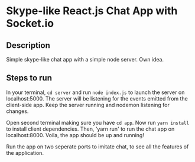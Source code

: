 # Skype-like React.js Chat App with Socket.io

## Description

Simple skype-like chat app with a simple node server. Own idea.

## Steps to run

In your terminal, ```cd server``` and run ```node index.js``` to launch the server on localhost:5000. The server will be listening for the events emitted from the client-side app. Keep the server running and nodemon listening for changes.

Open second terminal making sure you have ```cd app```. Now run ```yarn install``` to install client dependencies. Then, 'yarn run' to run the chat app on localhost:8000. Voila, the app should be up and running!

Run the app on two seperate ports to imitate chat, to see all the features of the application.


